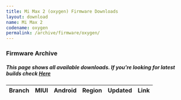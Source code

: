 ```yaml
---
title: Mi Max 2 (oxygen) Firmware Downloads
layout: download
name: Mi Max 2
codename: oxygen
permalink: /archive/firmware/oxygen/
---
```



### Firmware Archive
##### This page shows all available downloads. If you're looking for latest builds check [Here](/firmware/oxygen/)


<div class="table-responsive-md" id="table-wrapper">
<table id="firmware" class="compact table table-striped table-hover table-sm">
    <thead class="thead-dark">
        <tr>
            <th>Branch</th>
            <th>MIUI</th>
            <th>Android</th>
            <th>Region</th>
            <th>Updated</th>
            <th>Link</th>
        </tr>
    </thead>
    <script>loadFirmwareDownloads('oxygen', 'full')</script>
</table>
</div>

